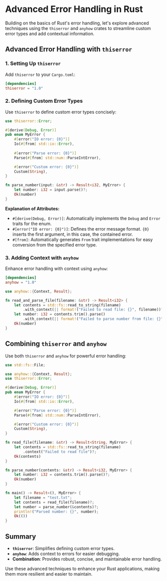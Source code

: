 # Advanced Error Handling in Rust

Building on the basics of Rust's error handling, let's explore advanced techniques using the `thiserror` and `anyhow` crates to streamline custom error types and add contextual information.

## Advanced Error Handling with `thiserror`

### 1. Setting Up `thiserror`

Add `thiserror` to your `Cargo.toml`:

```toml
[dependencies]
thiserror = "1.0"
```

### 2. Defining Custom Error Types

Use `thiserror` to define custom error types concisely:

```rust
use thiserror::Error;

#[derive(Debug, Error)]
pub enum MyError {
    #[error("IO error: {0}")]
    Io(#[from] std::io::Error),
    
    #[error("Parse error: {0}")]
    Parse(#[from] std::num::ParseIntError),

    #[error("Custom error: {0}")]
    Custom(String),
}

fn parse_number(input: &str) -> Result<i32, MyError> {
    let number: i32 = input.parse()?;
    Ok(number)
}
```

**Explanation of Attributes:**

- `#[derive(Debug, Error)]`: Automatically implements the `Debug` and `Error` traits for the enum.
- `#[error("IO error: {0}")]`: Defines the error message format. `{0}` inserts the first argument, in this case, the contained error.
- `#[from]`: Automatically generates `From` trait implementations for easy conversion from the specified error type.

### 3. Adding Context with `anyhow`

Enhance error handling with context using `anyhow`:

```toml
[dependencies]
anyhow = "1.0"
```

```rust
use anyhow::{Context, Result};

fn read_and_parse_file(filename: &str) -> Result<i32> {
    let contents = std::fs::read_to_string(filename)
        .with_context(|| format!("Failed to read file: {}", filename))?;
    let number: i32 = contents.trim().parse()
        .with_context(|| format!("Failed to parse number from file: {}", filename))?;
    Ok(number)
}
```

## Combining `thiserror` and `anyhow`

Use both `thiserror` and `anyhow` for powerful error handling:

```rust
use std::fs::File;

use anyhow::{Context, Result};
use thiserror::Error;

#[derive(Debug, Error)]
pub enum MyError {
    #[error("IO error: {0}")]
    Io(#[from] std::io::Error),

    #[error("Parse error: {0}")]
    Parse(#[from] std::num::ParseIntError),

    #[error("Custom error: {0}")]
    Custom(String),
}

fn read_file(filename: &str) -> Result<String, MyError> {
    let contents = std::fs::read_to_string(filename)
        .context("Failed to read file")?;
    Ok(contents)
}

fn parse_number(contents: &str) -> Result<i32, MyError> {
    let number: i32 = contents.trim().parse()?;
    Ok(number)
}

fn main() -> Result<(), MyError> {
    let filename = "test.txt";
    let contents = read_file(filename)?;
    let number = parse_number(&contents)?;
    println!("Parsed number: {}", number);
    Ok(())
}
```

## Summary

- **`thiserror`**: Simplifies defining custom error types.
- **`anyhow`**: Adds context to errors for easier debugging.
- **Combination**: Provides robust, concise, and maintainable error handling.

Use these advanced techniques to enhance your Rust applications, making them more resilient and easier to maintain.